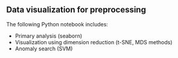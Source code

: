 ## Data visualization for preprocessing

The following Python notebook includes:
+ Primary analysis (seaborn)
+ Visualization using dimension reduction (t-SNE, MDS methods)
+ Anomaly search (SVM)

